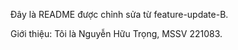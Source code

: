 
Đây là README được chỉnh sửa từ feature-update-B.


Giới thiệu: Tôi là Nguyễn Hữu Trọng, MSSV 221083.

